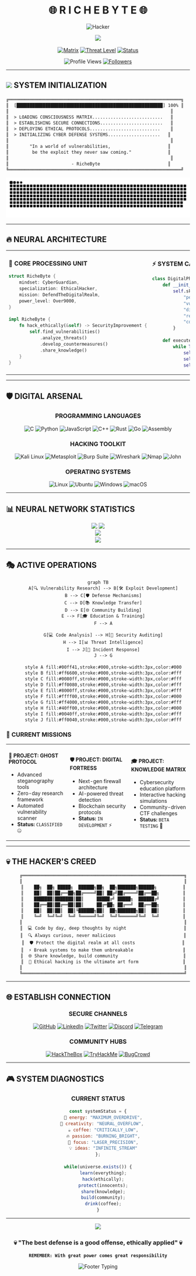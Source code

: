 # <div align="center">🌐 **R I C H E B Y T E** 🌐</div>

<div align="center">
  
  ![Hacker](https://readme-typing-svg.herokuapp.com?font=Orbitron&size=40&duration=2000&pause=300&color=00FF41&center=true&vCenter=true&multiline=true&width=800&height=120&lines=INITIALIZING+NEURAL+INTERFACE...;ACCESSING+MAINFRAME+PROTOCOLS;CYBER+SECURITY+%7C+ETHICAL+HACKER;DIGITAL+GUARDIAN+%7C+CODE+ARCHITECT;WELCOME+TO+THE+MATRIX)
  
  <img src="https://capsule-render.vercel.app/api?type=waving&color=gradient&customColorList=12&height=200&section=header&text=ENTER%20THE%20DIGITAL%20REALM&fontSize=50&fontColor=00FF41&animation=twinkling&fontAlignY=35&desc=Breaking%20barriers,%20not%20systems&descSize=20&descAlignY=55" />
  
</div>

<div align="center">
  
  [![Matrix](https://img.shields.io/badge/🔴_LIVE_SYSTEM-OPERATIONAL-00FF41?style=for-the-badge&labelColor=000000&logo=matrix&logoColor=00FF41)](https://github.com/RicheByte)
  [![Threat Level](https://img.shields.io/badge/THREAT_LEVEL-BENEVOLENT-00FF41?style=for-the-badge&labelColor=FF0000&logo=shield&logoColor=white)](https://github.com/RicheByte)
  [![Status](https://img.shields.io/badge/STATUS-HACKING_THE_PLANET-00FF41?style=for-the-badge&labelColor=000000&logo=hackaday&logoColor=00FF41)](https://github.com/RicheByte)
  
  ![Profile Views](https://komarev.com/ghpvc/?username=RicheByte&label=NEURAL%20CONNECTIONS&color=00ff41&style=for-the-badge&abbreviated=true)
  [![Followers](https://img.shields.io/github/followers/RicheByte?label=DIGITAL%20ALLIES&style=for-the-badge&color=00FF41&labelColor=000000)](https://github.com/RicheByte)
  
</div>

---

## <img src="https://media.giphy.com/media/WUlplcMpOCEmTGBtBW/giphy.gif" width="40"> **SYSTEM INITIALIZATION** 

```
╔══════════════════════════════════════════════════════════════════╗
║  [████████████████████████████████████████████████████████] 100% ║
║                                                              ║
║  > LOADING CONSCIOUSNESS MATRIX...........................   ║
║  > ESTABLISHING SECURE CONNECTIONS........................   ║
║  > DEPLOYING ETHICAL PROTOCOLS...........................    ║
║  > INITIALIZING CYBER DEFENSE SYSTEMS....................   ║
║                                                              ║
║        "In a world of vulnerabilities,                      ║
║         be the exploit they never saw coming."              ║
║                                                              ║
║                        - RicheByte                          ║
╚══════════════════════════════════════════════════════════════════╝
```

<div align="center">
  <img src="https://raw.githubusercontent.com/platane/platane/output/github-contribution-grid-snake-dark.svg" alt="Snake animation" />
</div>

---

## 🔥 **NEURAL ARCHITECTURE**

<table>
<tr>
<td width="50%" valign="top">

### 🧠 **CORE PROCESSING UNIT**
```rust
struct RicheByte {
    mindset: CyberGuardian,
    specialization: EthicalHacker,
    mission: DefendTheDigitalRealm,
    power_level: Over9000,
}

impl RicheByte {
    fn hack_ethically(&self) -> SecurityImprovement {
        self.find_vulnerabilities()
            .analyze_threats()
            .develop_countermeasures()
            .share_knowledge()
    }
}
```

</td>
<td width="50%" valign="top">

### ⚡ **SYSTEM CAPABILITIES**
```python
class DigitalPhantom:
    def __init__(self):
        self.skills = {
            "penetration_testing": "MASTER",
            "vulnerability_assessment": "EXPERT", 
            "digital_forensics": "ADVANCED",
            "reverse_engineering": "PROFICIENT",
            "code_analysis": "NINJA_LEVEL"
        }
        
    def execute_mission(self):
        while True:
            self.scan_for_threats()
            self.fortify_defenses()
            self.educate_community()
```

</td>
</tr>
</table>

---

## 🛡️ **DIGITAL ARSENAL** 

<div align="center">

### **PROGRAMMING LANGUAGES**
![C](https://img.shields.io/badge/C-A8B9CC?style=for-the-badge&logo=c&logoColor=black&label=⚡)
![Python](https://img.shields.io/badge/Python-FFD43B?style=for-the-badge&logo=python&logoColor=blue&label=🐍)
![JavaScript](https://img.shields.io/badge/JavaScript-323330?style=for-the-badge&logo=javascript&logoColor=F7DF1E&label=⚡)
![C++](https://img.shields.io/badge/C%2B%2B-00599C?style=for-the-badge&logo=c%2B%2B&logoColor=white&label=⚡)
![Rust](https://img.shields.io/badge/Rust-000000?style=for-the-badge&logo=rust&logoColor=white&label=⚡)
![Go](https://img.shields.io/badge/Go-00ADD8?style=for-the-badge&logo=go&logoColor=white&label=⚡)
![Assembly](https://img.shields.io/badge/Assembly-525252?style=for-the-badge&logo=assemblyscript&logoColor=white&label=💀)

### **HACKING TOOLKIT**
![Kali Linux](https://img.shields.io/badge/Kali_Linux-557C94?style=for-the-badge&logo=kali-linux&logoColor=white&label=💀)
![Metasploit](https://img.shields.io/badge/Metasploit-2596CD?style=for-the-badge&logo=metasploit&logoColor=white&label=💥)
![Burp Suite](https://img.shields.io/badge/Burp_Suite-FF6633?style=for-the-badge&logo=burp-suite&logoColor=white&label=🔍)
![Wireshark](https://img.shields.io/badge/Wireshark-1679A7?style=for-the-badge&logo=wireshark&logoColor=white&label=📡)
![Nmap](https://img.shields.io/badge/Nmap-4682B4?style=for-the-badge&logo=nmap&logoColor=white&label=🗺️)
![John](https://img.shields.io/badge/John_the_Ripper-8B0000?style=for-the-badge&logo=john-the-ripper&logoColor=white&label=🔓)

### **OPERATING SYSTEMS**
![Linux](https://img.shields.io/badge/Linux-FCC624?style=for-the-badge&logo=linux&logoColor=black&label=🐧)
![Ubuntu](https://img.shields.io/badge/Ubuntu-E95420?style=for-the-badge&logo=ubuntu&logoColor=white&label=🟠)
![Windows](https://img.shields.io/badge/Windows-0078D6?style=for-the-badge&logo=windows&logoColor=white&label=🪟)
![macOS](https://img.shields.io/badge/macOS-000000?style=for-the-badge&logo=macos&logoColor=white&label=🍎)

</div>

---

## 📊 **NEURAL NETWORK STATISTICS**

<div align="center">
  <img height="180em" src="https://github-readme-stats.vercel.app/api?username=RicheByte&show_icons=true&theme=radical&include_all_commits=true&count_private=true&hide_border=true&bg_color=0d1117&title_color=00ff41&icon_color=ff6600&text_color=ffffff&ring_color=00ff41"/>
  <img height="180em" src="https://github-readme-stats.vercel.app/api/top-langs/?username=RicheByte&layout=compact&langs_count=16&theme=radical&hide_border=true&bg_color=0d1117&title_color=00ff41&text_color=ffffff"/>
</div>

<div align="center">
  <img src="https://github-readme-streak-stats.herokuapp.com/?user=RicheByte&theme=radical&hide_border=true&background=0d1117&stroke=00ff41&ring=00ff41&fire=ff6600&currStreakLabel=00ff41&dates=ffffff" />
</div>

<div align="center">
  <img src="https://github-readme-activity-graph.vercel.app/graph?username=RicheByte&bg_color=0d1117&color=00ff41&line=ff6600&point=ffffff&area=true&hide_border=true&custom_title=Neural%20Activity%20Matrix" />
</div>

---

## 🎭 **ACTIVE OPERATIONS**

<div align="center">

```mermaid
graph TB
    A[🔍 Vulnerability Research] --> B[🛠️ Exploit Development]
    B --> C[🛡️ Defense Mechanisms]
    C --> D[📚 Knowledge Transfer]
    D --> E[🌐 Community Building]
    E --> F[🎓 Education & Training]
    F --> A
    
    G[💻 Code Analysis] --> H[🔐 Security Auditing]
    H --> I[📊 Threat Intelligence]
    I --> J[🚨 Incident Response]
    J --> G
    
    style A fill:#00ff41,stroke:#000,stroke-width:3px,color:#000
    style B fill:#ff6600,stroke:#000,stroke-width:3px,color:#fff
    style C fill:#0080ff,stroke:#000,stroke-width:3px,color:#fff
    style D fill:#ff0080,stroke:#000,stroke-width:3px,color:#fff
    style E fill:#8000ff,stroke:#000,stroke-width:3px,color:#fff
    style F fill:#ffff00,stroke:#000,stroke-width:3px,color:#000
    style G fill:#ff4000,stroke:#000,stroke-width:3px,color:#fff
    style H fill:#40ff00,stroke:#000,stroke-width:3px,color:#000
    style I fill:#0040ff,stroke:#000,stroke-width:3px,color:#fff
    style J fill:#ff0040,stroke:#000,stroke-width:3px,color:#fff
```

</div>

### 🚀 **CURRENT MISSIONS**

<table>
<tr>
<td width="33%">

#### 🔐 **PROJECT: GHOST PROTOCOL**
- Advanced steganography tools
- Zero-day research framework  
- Automated vulnerability scanner
- **Status:** `CLASSIFIED` 🤐

</td>
<td width="33%">

#### 🛡️ **PROJECT: DIGITAL FORTRESS**
- Next-gen firewall architecture
- AI-powered threat detection
- Blockchain security protocols
- **Status:** `IN DEVELOPMENT` ⚡

</td>
<td width="33%">

#### 🎓 **PROJECT: KNOWLEDGE MATRIX**
- Cybersecurity education platform
- Interactive hacking simulations
- Community-driven CTF challenges
- **Status:** `BETA TESTING` 🧪

</td>
</tr>
</table>

---

## 💀 **THE HACKER'S CREED**

<div align="center">

```
    ╔══════════════════════════════════════════════════════════════╗
    ║                                                              ║
    ║    ██╗  ██╗ █████╗  ██████╗██╗  ██╗███████╗██████╗          ║
    ║    ██║  ██║██╔══██╗██╔════╝██║ ██╔╝██╔════╝██╔══██╗         ║
    ║    ███████║███████║██║     █████╔╝ █████╗  ██████╔╝         ║
    ║    ██╔══██║██╔══██║██║     ██╔═██╗ ██╔══╝  ██╔══██╗         ║
    ║    ██║  ██║██║  ██║╚██████╗██║  ██╗███████╗██║  ██║         ║
    ║    ╚═╝  ╚═╝╚═╝  ╚═╝ ╚═════╝╚═╝  ╚═╝╚══════╝╚═╝  ╚═╝         ║
    ║                                                              ║
    ║  💻 Code by day, deep thoughts by night                      ║
    ║  🔍 Always curious, never malicious                          ║
    ║  🛡️ Protect the digital realm at all costs                  ║
    ║  ⚡ Break systems to make them unbreakable                   ║
    ║  🌐 Share knowledge, build community                         ║
    ║  🎯 Ethical hacking is the ultimate art form                 ║
    ║                                                              ║
    ╚══════════════════════════════════════════════════════════════╝
```

</div>

---

## 🌐 **ESTABLISH CONNECTION**

<div align="center">

### **SECURE CHANNELS**
[![GitHub](https://img.shields.io/badge/GitHub-100000?style=for-the-badge&logo=github&logoColor=white&label=🐙)](https://github.com/RicheByte)
[![LinkedIn](https://img.shields.io/badge/LinkedIn-0077B5?style=for-the-badge&logo=linkedin&logoColor=white&label=💼)](https://linkedin.com/in/richebyte)
[![Twitter](https://img.shields.io/badge/Twitter-1DA1F2?style=for-the-badge&logo=twitter&logoColor=white&label=🐦)](https://twitter.com/richebyte)
[![Discord](https://img.shields.io/badge/Discord-5865F2?style=for-the-badge&logo=discord&logoColor=white&label=🎮)](https://discord.gg/richebyte)
[![Telegram](https://img.shields.io/badge/Telegram-2CA5E0?style=for-the-badge&logo=telegram&logoColor=white&label=📱)](https://t.me/richebyte)

### **COMMUNITY HUBS**
[![HackTheBox](https://img.shields.io/badge/HackTheBox-9FEF00?style=for-the-badge&logo=hackthebox&logoColor=black&label=📦)](https://hackthebox.com)
[![TryHackMe](https://img.shields.io/badge/TryHackMe-212C42?style=for-the-badge&logo=tryhackme&logoColor=white&label=🎯)](https://tryhackme.com)
[![BugCrowd](https://img.shields.io/badge/BugCrowd-F26724?style=for-the-badge&logo=bugcrowd&logoColor=white&label=🐛)](https://bugcrowd.com)

</div>

---

## 🎮 **SYSTEM DIAGNOSTICS**

<div align="center">

### **CURRENT STATUS**
```javascript
const systemStatus = {
    🔋 energy: "MAXIMUM_OVERDRIVE",
    🧠 creativity: "NEURAL_OVERFLOW", 
    ☕ coffee: "CRITICALLY_LOW",
    🔥 passion: "BURNING_BRIGHT",
    🎯 focus: "LASER_PRECISION",
    💡 ideas: "INFINITE_STREAM"
};

while(universe.exists()) {
    learn(everything);
    hack(ethically);
    protect(innocents);
    share(knowledge);
    build(community);
    drink(coffee);
}
```

</div>

---

<div align="center">
  
  <img src="https://capsule-render.vercel.app/api?type=waving&color=gradient&customColorList=12&height=150&section=footer&text=MISSION%20CONTINUES...&fontSize=30&fontColor=00FF41&animation=fadeIn&fontAlignY=70&desc=The%20digital%20realm%20awaits&descSize=15&descAlignY=85" />
  
  ### 💀 **"The best defense is a good offense, ethically applied"** 💀
  
  **`REMEMBER: With great power comes great responsibility`**
  
  <img src="https://readme-typing-svg.herokuapp.com?font=Orbitron&size=25&duration=4000&pause=1000&color=00FF41&center=true&vCenter=true&width=600&lines=STAY+CURIOUS+%7C+STAY+ETHICAL;HACK+THE+PLANET+%7C+RESPONSIBLY;BREAK+BARRIERS+%7C+NOT+SYSTEMS" alt="Footer Typing" />
  
</div>
